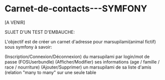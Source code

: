 # Carnet-de-contacts---SYMFONY

[A VENIR]

SUJET D'UN TEST D'EMBAUCHE:

L'objectif est de créer un carnet d'adresse pour marsupilami(animal fictif) sous symfony à savoir:

(Inscription/Connexion/Déconnexion) du marsupilami par login/mot de passe (FOSUserbundle)
(Afficher/Modifier) ses informations (age / famille / race / nourriture)
(Ajouter/Supprimer) un marsupilami de sa liste d'amis (relation "many to many" sur une seule table
